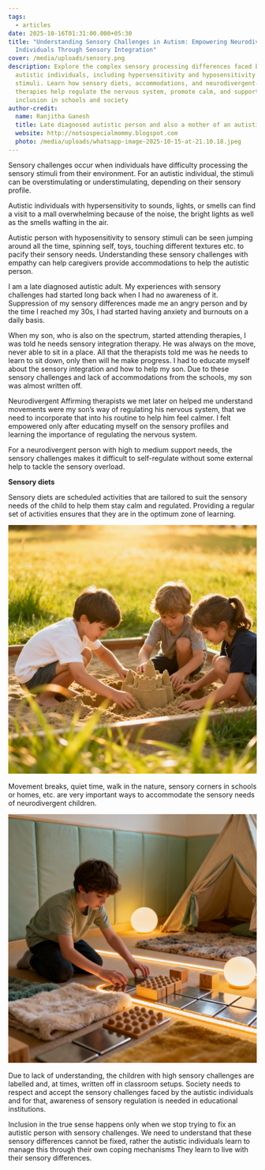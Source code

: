 ```yaml
---
tags:
  - articles
date: 2025-10-16T01:31:00.000+05:30
title: "Understanding Sensory Challenges in Autism: Empowering Neurodivergent
  Individuals Through Sensory Integration"
cover: /media/uploads/sensory.png
description: Explore the complex sensory processing differences faced by
  autistic individuals, including hypersensitivity and hyposensitivity to
  stimuli. Learn how sensory diets, accommodations, and neurodivergent-affirming
  therapies help regulate the nervous system, promote calm, and support true
  inclusion in schools and society
author-credit:
  name: Ranjitha Ganesh
  title: Late diagnosed autistic person and also a mother of an autistic teenager.
  website: http://notsospecialmommy.blogspot.com
  photo: /media/uploads/whatsapp-image-2025-10-15-at-21.10.18.jpeg
---
```

Sensory challenges occur when individuals have difficulty processing the sensory stimuli from their environment. For an autistic individual, the stimuli can be overstimulating or understimulating, depending on their sensory profile.

Autistic individuals with hypersensitivity to sounds, lights, or smells can find a visit to a mall overwhelming because of the noise, the bright lights as well as the smells wafting in the air. 

Autistic person with hyposensitivity to sensory stimuli can be seen jumping around all the time, spinning self, toys, touching different textures etc. to pacify their sensory needs. Understanding these sensory challenges with empathy can help caregivers provide accommodations to help  the autistic person.

I am a late diagnosed autistic adult. My experiences with sensory challenges had started long back when I had no awareness of it. Suppression of my sensory differences  made me an angry person and by the time I reached my 30s, I had started having anxiety and burnouts on a daily basis.

When my son, who is also on the spectrum, started attending therapies, I was told he needs sensory integration therapy. He was always on the move, never able to sit in a place. All that the therapists told me was he needs to learn to sit down, only then will he make progress. I had to educate myself about the sensory integration and how to help my son. Due to these sensory challenges and lack of accommodations from the schools, my son was almost written off.

Neurodivergent Affirming therapists we met later on helped me understand movements were my son’s way of regulating his nervous system, that we need to incorporate that into his routine to help him feel calmer. I felt empowered only after educating myself on the sensory profiles and learning the importance of regulating the nervous system.

For a neurodivergent person with high to medium support needs, the sensory challenges makes it difficult to  self-regulate without some external help to tackle the sensory overload.

**Sensory diets**

Sensory diets are scheduled activities that are tailored to suit  the sensory needs of the child to help them stay  calm and regulated. Providing a regular set of activities ensures that they are in the optimum  zone of learning.

![](/media/uploads/sand.png)

Movement breaks, quiet time, walk in the nature, sensory corners in schools or homes, etc. are very important ways to accommodate the sensory needs of neurodivergent children.

![](/media/uploads/sensory-p.png)

Due to lack of understanding, the children with high sensory challenges are labelled and, at times, written off in classroom setups. Society needs to respect and accept the sensory challenges faced by the autistic individuals and for that, awareness of sensory regulation is needed in educational institutions.                                     

Inclusion in the true sense happens only when we stop trying to fix an autistic person  with sensory challenges. We need to understand that these sensory differences cannot be fixed, rather the autistic individuals learn to manage this through their own coping mechanisms They learn to live with their sensory differences.
